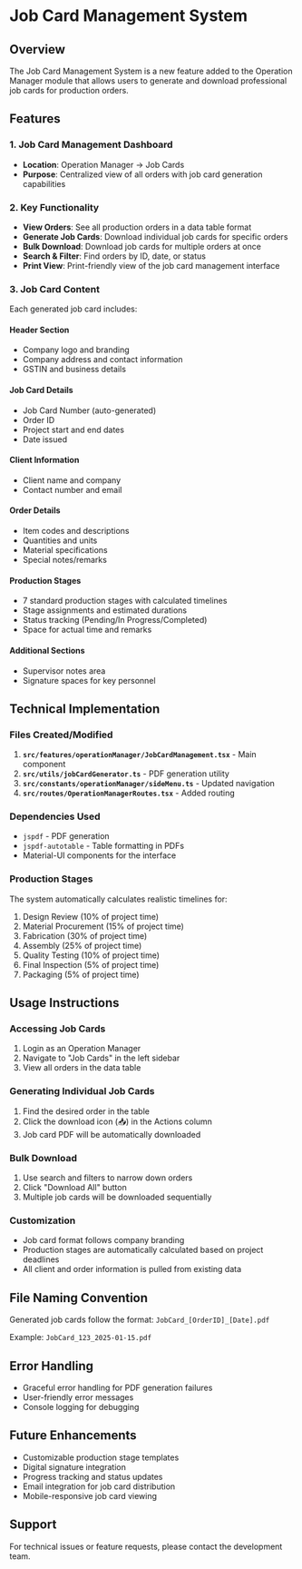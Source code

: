 # Job Card Management System

## Overview
The Job Card Management System is a new feature added to the Operation Manager module that allows users to generate and download professional job cards for production orders.

## Features

### 1. Job Card Management Dashboard
- **Location**: Operation Manager → Job Cards
- **Purpose**: Centralized view of all orders with job card generation capabilities

### 2. Key Functionality
- **View Orders**: See all production orders in a data table format
- **Generate Job Cards**: Download individual job cards for specific orders
- **Bulk Download**: Download job cards for multiple orders at once
- **Search & Filter**: Find orders by ID, date, or status
- **Print View**: Print-friendly view of the job card management interface

### 3. Job Card Content
Each generated job card includes:

#### Header Section
- Company logo and branding
- Company address and contact information
- GSTIN and business details

#### Job Card Details
- Job Card Number (auto-generated)
- Order ID
- Project start and end dates
- Date issued

#### Client Information
- Client name and company
- Contact number and email

#### Order Details
- Item codes and descriptions
- Quantities and units
- Material specifications
- Special notes/remarks

#### Production Stages
- 7 standard production stages with calculated timelines
- Stage assignments and estimated durations
- Status tracking (Pending/In Progress/Completed)
- Space for actual time and remarks

#### Additional Sections
- Supervisor notes area
- Signature spaces for key personnel

## Technical Implementation

### Files Created/Modified
1. **`src/features/operationManager/JobCardManagement.tsx`** - Main component
2. **`src/utils/jobCardGenerator.ts`** - PDF generation utility
3. **`src/constants/operationManager/sideMenu.ts`** - Updated navigation
4. **`src/routes/OperationManagerRoutes.tsx`** - Added routing

### Dependencies Used
- `jspdf` - PDF generation
- `jspdf-autotable` - Table formatting in PDFs
- Material-UI components for the interface

### Production Stages
The system automatically calculates realistic timelines for:
1. Design Review (10% of project time)
2. Material Procurement (15% of project time)
3. Fabrication (30% of project time)
4. Assembly (25% of project time)
5. Quality Testing (10% of project time)
6. Final Inspection (5% of project time)
7. Packaging (5% of project time)

## Usage Instructions

### Accessing Job Cards
1. Login as an Operation Manager
2. Navigate to "Job Cards" in the left sidebar
3. View all orders in the data table

### Generating Individual Job Cards
1. Find the desired order in the table
2. Click the download icon (📥) in the Actions column
3. Job card PDF will be automatically downloaded

### Bulk Download
1. Use search and filters to narrow down orders
2. Click "Download All" button
3. Multiple job cards will be downloaded sequentially

### Customization
- Job card format follows company branding
- Production stages are automatically calculated based on project deadlines
- All client and order information is pulled from existing data

## File Naming Convention
Generated job cards follow the format:
`JobCard_[OrderID]_[Date].pdf`

Example: `JobCard_123_2025-01-15.pdf`

## Error Handling
- Graceful error handling for PDF generation failures
- User-friendly error messages
- Console logging for debugging

## Future Enhancements
- Customizable production stage templates
- Digital signature integration
- Progress tracking and status updates
- Email integration for job card distribution
- Mobile-responsive job card viewing

## Support
For technical issues or feature requests, please contact the development team.
